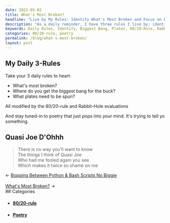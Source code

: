 ```yaml
---
date: 2022-05-02
title: What's Most Broken?
headline: "Live by My Rules: Identify What's Most Broken and Focus on Biggest Bang for the Buck"
description: "As a daily reminder, I have three rules I live by: identify what's most broken, focus on where I can get the biggest bang for the buck, and keep track of what plates need to be spun. I also try to stay mindful of the 80/20-rule and Rabbit-Hole evaluations, and pay attention to any poetry that comes to mind. Quasi Joe D'Ohhh is a reminder to stay vigilant and not be fooled twice. Read my blog post to find out"
keywords: Daily Rules, Identify, Biggest Bang, Plates, 80/20-Rule, Rabbit-Hole Evaluations, Poetry, Vigilant, Fooled Twice
categories: 80/20-rule, poetry
permalink: /blog/what-s-most-broken/
layout: post
---
```


## My Daily 3-Rules

Take your 3 daily rules to heart:

- What's most broken?
- Where do you get the biggest bang for the buck?
- What plates need to be spun?

All modified by the 80/20-rule and Rabbit-Hole evaluations

And stay tuned-in to poetry that just pops into your mind. It's trying to tell
yo something.

## Quasi Joe D'Ohhh

> There is no way you'll want to know\
> The things I think of Quasi Joe\
> Who had me fooled again you see\
> Which makes it twice so shame on me

<div class="arrow-links"><div class="post-nav-prev"><span class="arrow">&larr;&nbsp;</span><a href="/blog/bopping-between-python-bash-scripts-no-biggie/">Bopping Between Python & Bash Scripts No Biggie</a></div> &nbsp; <div class="post-nav-next"><a href="/blog/what-s-most-broken/">What's Most Broken?</a><span class="arrow">&nbsp;&rarr;</span></div></div>
## Categories

<ul>
<li><h4><a href='/80-20-rule/'>80/20-rule</a></h4></li>
<li><h4><a href='/poetry/'>Poetry</a></h4></li></ul>